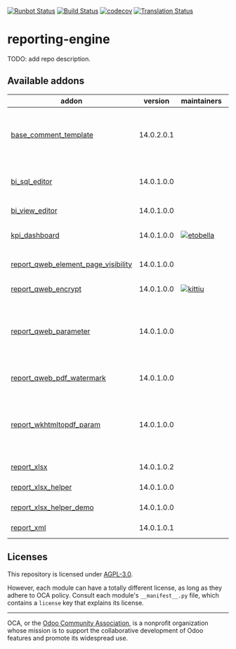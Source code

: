 [![Runbot Status](https://runbot.odoo-community.org/runbot/badge/flat/143/14.0.svg)](https://runbot.odoo-community.org/runbot/repo/github-com-oca-reporting-engine-143)
[![Build Status](https://travis-ci.com/OCA/reporting-engine.svg?branch=14.0)](https://travis-ci.com/OCA/reporting-engine)
[![codecov](https://codecov.io/gh/OCA/reporting-engine/branch/14.0/graph/badge.svg)](https://codecov.io/gh/OCA/reporting-engine)
[![Translation Status](https://translation.odoo-community.org/widgets/reporting-engine-14-0/-/svg-badge.svg)](https://translation.odoo-community.org/engage/reporting-engine-14-0/?utm_source=widget)

<!-- /!\ do not modify above this line -->

# reporting-engine

TODO: add repo description.

<!-- /!\ do not modify below this line -->

<!-- prettier-ignore-start -->

[//]: # (addons)

Available addons
----------------
addon | version | maintainers | summary
--- | --- | --- | ---
[base_comment_template](base_comment_template/) | 14.0.2.0.1 |  | Add conditional mako template to any reporton models that inherits comment.template.
[bi_sql_editor](bi_sql_editor/) | 14.0.1.0.0 |  | BI Views builder, based on Materialized or Normal SQL Views
[bi_view_editor](bi_view_editor/) | 14.0.1.0.0 |  | Graphical BI views builder for Odoo
[kpi_dashboard](kpi_dashboard/) | 14.0.1.0.0 | [![etobella](https://github.com/etobella.png?size=30px)](https://github.com/etobella) | Create Dashboards using kpis
[report_qweb_element_page_visibility](report_qweb_element_page_visibility/) | 14.0.1.0.0 |  | Report Qweb Element Page Visibility
[report_qweb_encrypt](report_qweb_encrypt/) | 14.0.1.0.0 | [![kittiu](https://github.com/kittiu.png?size=30px)](https://github.com/kittiu) | Allow to encrypt qweb pdfs
[report_qweb_parameter](report_qweb_parameter/) | 14.0.1.0.0 |  | Add new parameters for qweb templates in order to reduce field length and check minimal length
[report_qweb_pdf_watermark](report_qweb_pdf_watermark/) | 14.0.1.0.0 |  | Add watermarks to your QWEB PDF reports
[report_wkhtmltopdf_param](report_wkhtmltopdf_param/) | 14.0.1.0.0 |  | Add new parameters for a paper format to be used by wkhtmltopdf command as arguments.
[report_xlsx](report_xlsx/) | 14.0.1.0.2 |  | Base module to create xlsx report
[report_xlsx_helper](report_xlsx_helper/) | 14.0.1.0.0 |  | Report xlsx helpers
[report_xlsx_helper_demo](report_xlsx_helper_demo/) | 14.0.1.0.0 |  | Report xlsx helpers - demo
[report_xml](report_xml/) | 14.0.1.0.1 |  | Allow to generate XML reports

[//]: # (end addons)

<!-- prettier-ignore-end -->

## Licenses

This repository is licensed under [AGPL-3.0](LICENSE).

However, each module can have a totally different license, as long as they adhere to OCA
policy. Consult each module's `__manifest__.py` file, which contains a `license` key
that explains its license.

----

OCA, or the [Odoo Community Association](http://odoo-community.org/), is a nonprofit
organization whose mission is to support the collaborative development of Odoo features
and promote its widespread use.
